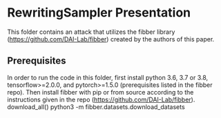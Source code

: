 # RewritingSampler Presentation

This folder contains an attack that utilizes the fibber library (https://github.com/DAI-Lab/fibber) created by the authors of this paper. 

## Prerequisites
In order to run the code in this folder, first install python 3.6, 3.7 or 3.8, tensorflow>=2.0.0, and pytorch>=1.5.0 (prerequisites listed in the fibber repo). Then install fibber with pip or from source according to the instructions given in the repo (https://github.com/DAI-Lab/fibber). 
download_all()
python3 -m fibber.datasets.download_datasets
